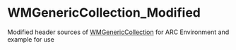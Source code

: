 WMGenericCollection_Modified
============================

Modified header sources of [WMGenericCollection](https://github.com/w-m/WMGenericCollection) for ARC Environment and example for use

